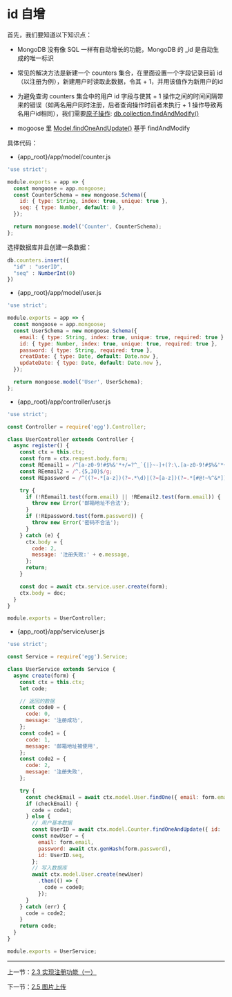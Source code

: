 # id 自增

首先，我们要知道以下知识点：

- MongoDB 没有像 SQL 一样有自动增长的功能，MongoDB 的 _id 是自动生成的唯一标识

- 常见的解决方法是新建一个 counters 集合，在里面设置一个字段记录目前 id（以注册为例），新建用户时读取此数据，令其 + 1，并用该值作为新用户的id

- 为避免查询 counters 集合中的用户 id 字段与使其 + 1 操作之间的时间间隔带来的错误（如两名用户同时注册，后者查询操作时前者未执行 + 1 操作导致两名用户id相同），我们需要[原子操作](https://baike.baidu.com/item/原子操作): [db.collection.findAndModify()](https://docs.mongodb.com/manual/reference/method/db.collection.findAndModify/)

- mogoose 里 [Model.findOneAndUpdate()](http://mongoosejs.com/docs/api.html#findoneandupdate_findOneAndUpdate) 基于 findAndModify

具体代码：

- {app_root}/app/model/counter.js

```javascript
'use strict';

module.exports = app => {
  const mongoose = app.mongoose;
  const CounterSchema = new mongoose.Schema({
    id: { type: String, index: true, unique: true },
    seq: { type: Number, default: 0 },
  });

  return mongoose.model('Counter', CounterSchema);
};
```

选择数据库并且创建一条数据：

``` javascript
db.counters.insert({
  "id" : "userID",
  "seq" : NumberInt(0)
})
```

- {app_root}/app/model/user.js

```javascript
'use strict';

module.exports = app => {
  const mongoose = app.mongoose;
  const UserSchema = new mongoose.Schema({
    email: { type: String, index: true, unique: true, required: true },
    id: { type: Number, index: true, unique: true, required: true },
    password: { type: String, required: true },
    creatDate: { type: Date, default: Date.now },
    updateDate: { type: Date, default: Date.now },
  });

  return mongoose.model('User', UserSchema);
};
```

- {app_root}/app/controller/user.js

```javascript
'use strict';

const Controller = require('egg').Controller;

class UserController extends Controller {
  async register() {
    const ctx = this.ctx;
    const form = ctx.request.body.form;
    const REemail1 = /^[a-z0-9!#$%&'*+/=?^_`{|}~-]+(?:\.[a-z0-9!#$%&'*+/=?^_`{|}~-]+)*@(?:[a-z0-9](?:[a-z0-9-]*[a-z0-9])?\.)+[a-z0-9](?:[a-z0-9-]*[a-z0-9])?$/g;
    const REemail2 = /^.{5,30}$/g;
    const REpassword = /^((?=.*[a-z])(?=.*\d)|(?=[a-z])(?=.*[#@!~%^&*])|(?=.*\d)(?=.*[#@!~%^&*]))[a-z\d#@!~%^&*]{8,16}$/i;

    try {
      if (!REemail1.test(form.email) || !REemail2.test(form.email)) {
        throw new Error('邮箱地址不合法');
      }
      if (!REpassword.test(form.password)) {
        throw new Error('密码不合法');
      }
    } catch (e) {
      ctx.body = {
        code: 2,
        message: '注册失败:' + e.message,
      };
      return;
    }

    const doc = await ctx.service.user.create(form);
    ctx.body = doc;
  }
}

module.exports = UserController;
```

- {app_root}/app/service/user.js

```javascript
'use strict';

const Service = require('egg').Service;

class UserService extends Service {
  async create(form) {
    const ctx = this.ctx;
    let code;

    // 返回的数据
    const code0 = {
      code: 0,
      message: '注册成功',
    };
    const code1 = {
      code: 1,
      message: '邮箱地址被使用',
    };
    const code2 = {
      code: 2,
      message: '注册失败',
    };

    try {
      const checkEmail = await ctx.model.User.findOne({ email: form.email });
      if (checkEmail) {
        code = code1;
      } else {
        // 用户基本数据
        const UserID = await ctx.model.Counter.findOneAndUpdate({ id: 'userID' }, { $inc: { seq: 1 } });
        const newUser = {
          email: form.email,
          password: await ctx.genHash(form.password),
          id: UserID.seq,
        };
        // 写入数据库
        await ctx.model.User.create(newUser)
          .then(() => {
            code = code0;
          });
      }
    } catch (err) {
      code = code2;
    }
    return code;
  }
}

module.exports = UserService;
```

---

上一节：[2.3 实现注册功能（一）](2.3%20实现注册功能（二）.md)

下一节：[2.5 图片上传](2.5%20图片上传.md)
